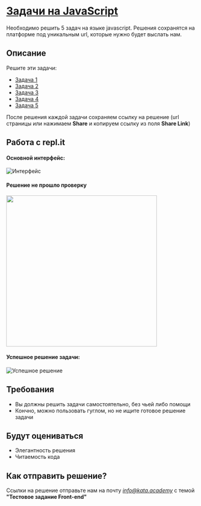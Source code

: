 # [Задачи на JavaScript](https://kata-program.github.io/frontend-tasks)

Необходимо решить 5 задач на языке javascript. Решения сохранятся на платформе под уникальным url, которые нужно будет выслать нам.

## Описание

Решите эти задачи:
- [Задача 1](https://repl.it/@JavaMentor/task1)
- [Задача 2](https://repl.it/@JavaMentor/task2)
- [Задача 3](https://repl.it/@JavaMentor/task3)
- [Задача 4](https://repl.it/@JavaMentor/task4)
- [Задача 5](https://repl.it/@JavaMentor/task5)

После решения каждой задачи сохраняем ссылку на решение (url страницы или нажимаем **Share** и копируем ссылку из поля **Share Link**)

## Работа с repl.it 
#### Основной интерфейс:
![Интерфейс](https://monosnap.com/image/JbZCDdBvx9MPeMYKpFgpOFlLtjpT08)

#### Решение не прошло проверку
<img src="https://monosnap.com/image/u5BoAASeSjfmdV0vvciSlpuYxGNMOB" atl="Неверное решение" width="400px" />

#### Успешное решение задачи:
![Успешное решение](https://monosnap.com/image/AxOO9Im0Ej91CtYfJCarzXIM4vOkvA)

## Требования
- Вы должны решить задачи самостоятельно, без чьей либо помощи
- Кончно, можно пользовать гуглом, но не ищите готовое решение задачи

## Будут оцениваться
- Элегантность решения
- Читаемость кода

## Как отправить решение?
Ссылки на решение отправьте нам на почту *info@kata.academy* с темой **"Тестовое задание Front-end"**
